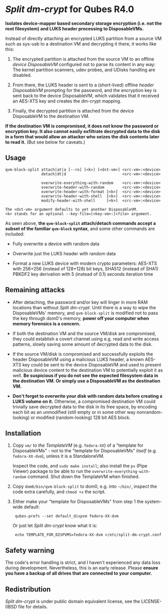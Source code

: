 # _Split dm-crypt_ for Qubes R4.0


**Isolates device-mapper based secondary storage encryption (i.e. not
the root filesystem) and LUKS header processing to DisposableVMs.**

Instead of directly attaching an encrypted LUKS partition from a source
VM such as sys-usb to a destination VM and decrypting it there, it works
like this:

1. The encrypted partition is attached from the source VM to an offline
   _device DisposableVM_ configured not to parse its content in any way:
   The kernel partition scanners, udev probes, and UDisks handling are
   disabled.

2. From there, the LUKS header is sent to a (short-lived) offline
   _header DisposableVM_ prompting for the password, and the encryption
   key is sent back to the device DisposableVM, which validates that it
   received an AES-XTS key and creates the dm-crypt mapping.

3. Finally, the decrypted partition is attached from the device
   DisposableVM to the destination VM.

**If the destination VM is compromised, it does not know the password or
encryption key. It also cannot easily exfiltrate decrypted data to the
disk in a form that would allow an attacker who seizes the disk contents
later to read it.** (But see below for caveats.)


## Usage

```
qvm-block-split attach|at|a [--ro] [<k>] [<dst-vm>] <src-vm>:<device>
                detach|dt|d                         <src-vm>:<device>

                overwrite-everything-with-random    <src-vm>:<device>
                overwrite-header-with-random        <src-vm>:<device>
                overwrite-header-with-format [<k>]  <src-vm>:<device>
                overwrite-header-with-shell  [<k>]  <src-vm>:<device>
                modify-header-with-shell     [<k>]  <src-vm>:<device>

The <dst-vm> argument defaults to yet another DisposableVM.
<k> stands for an optional --key-file=[<key-vm>:]<file> argument.
```

As seen above, **the `qvm-block-split` attach/detach commands accept a
subset of the familiar `qvm-block` syntax**, and some other commands are
included:

- Fully overwrite a device with random data

- Overwrite just the LUKS header with random data

- Format a new LUKS device with modern crypto parameters: AES-XTS with
  256+256 (instead of 128+128) bit keys, SHA512 (instead of SHA1) PBKDF2
  key derivation with 5 (instead of 0.1) seconds iteration time


## Remaining attacks

- After detaching, the password and/or key will linger in more RAM
  locations than without _Split dm-crypt_. Until there is a way to wipe
  the DisposableVMs' memory, and `qvm-block-split` is modified not to
  pass the key through dom0's memory, **power off your computer when
  memory forensics is a concern.**

- If both the destination VM and the source VM/disk are compromised,
  they could establish a covert channel using e.g. read and write access
  patterns, slowly saving some amount of decrypted data to the disk.

- If the source VM/disk is compromised and successfully exploits the
  header DisposableVM using a malicious LUKS header, a known AES-XTS key
  could be sent to the device DisposableVM and used to present malicious
  device content to the destination VM to potentially exploit it as
  well. **Be suspicious if you do not see the expected filesystem data
  in the destination VM. Or simply use a DisposableVM as the destination
  VM.**

- **Don't forget to overwrite your disk with random data before creating
  a LUKS volume on it.** Otherwise, a compromised destination VM could
  trivially save decrypted data to the disk in its free space, by
  encoding each bit as an unmodified (still empty or in some other way
  nonrandom-looking) or modified (random-looking) 128 bit AES block.


## Installation

1. Copy `vm/` to _the TemplateVM_ (e.g. `fedora-XX`) of a "template for
   DisposableVMs" - not to the "template for DisposableVMs" _itself_
   (e.g. `fedora-XX-dvm`), unless it is a StandaloneVM.

   Inspect the code, and `sudo make install`; also install the `pv`
   (Pipe Viewer) package to be able to run the
   `overwrite-everything-with-random` command. Shut down the TemplateVM
   when finished.

2. Copy `dom0/bin/qvm-block-split` to dom0, e.g. into `~/bin/`, inspect
   the code extra carefully, and `chmod +x` the script.

3. Either make your "template for DisposableVMs" from step 1 the
   system-wide default:

        qubes-prefs --set default_dispvm fedora-XX-dvm

   Or just let _Split dm-crypt_ know what it is:

        echo TEMPLATE_FOR_DISPVMS=fedora-XX-dvm >/etc/split-dm-crypt.conf


## Safety warning

The code's error handling is strict, and I haven't experienced any data
loss during development. Nevertheless, this is an early release. Please
**ensure you have a backup of all drives that are connected to your
computer.**


## Redistribution

_Split dm-crypt_ is under public domain equivalent license, see the
LICENSE-0BSD file for details.
